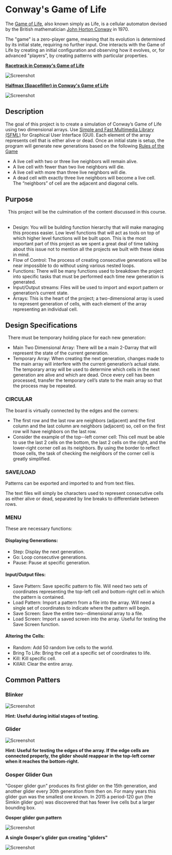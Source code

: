 # Conway's Game of Life

The [Game of Life](https://en.wikipedia.org/wiki/Conway%27s_Game_of_Life), also known simply as Life, is a cellular automaton devised by the British mathematician [John Horton Conway](https://en.wikipedia.org/wiki/John_Horton_Conway) in 1970.

The "game" is a zero-player game, meaning that its evolution is determined by its initial state, requiring no further input. One interacts with the Game of Life by creating an initial configuration and observing how it evolves, or, for advanced "players", by creating patterns with particular properties.

**[Racetrack in Conway's Game of Life](https://en.wikipedia.org/wiki/File:Colour_coded_racetrack.gif)**

![Screenshot](./images/Color_coded_racetrack_large_channel.gif)

**[Halfmax (Spacefiller) in Conway's Game of Life](https://imgur.com/gallery/7ois83S)**

![Screenshot](./images/Halfmax.gif)

## Description

The goal of this project is to create a simulation of Conway’s Game of Life using two dimensional arrays. Use [Simple and Fast Multimedia Library (SFML)](https://www.youtube.com/playlist?list=PLHJE4y54mpC5j_x90UkuoMZOdmmL9-_rg) for Graphical User Interface (GUI). Each element of the array represents cell that is either alive or dead. Once an initial state is setup, the program will generate new generations based on the following [Rules of the Game](./docs/description.pdf)
 
- A live cell with two or three live neighbors will remain alive.
- A live cell with fewer than two live neighbors will die.
- A live cell with more than three live neighbors will die.
- A dead cell with exactly three live neighbors will become a live cell.
 
The “neighbors” of cell are the adjacent and diagonal cells.

## Purpose
 
This project will be the culmination of the content discussed in this course.
 
- Design: You will be building function hierarchy that will make managing this process easier. Low level functions that will act as tools on top of which higher level functions will be built upon. This is the most important part of this project as we spent a great deal of time talking about this issue not to mention all the projects we built with these ideas in mind.
- Flow of Control: The process of creating consecutive generations will be near impossible to do without using various nested loops.
- Functions: There will be many functions used to breakdown the project into specific tasks that must be performed each time new generation is generated.
- Input/Output streams: Files will be used to import and export pattern or generation’s current state.
- Arrays: This is the heart of the project; a two-dimensional array is used to represent generation of cells, with each element of the array representing an individual cell.

## Design Specifications
 
There must be temporary holding place for each new generation:
 
- Main Two Dimensional Array: There will be a main 2-Darray that will represent the state of the current generation.
- Temporary Array: When creating the next generation, changes made to the main array will interfere with the current generation’s actual state. The temporary array will be used to determine which cells in the next generation are alive and which are dead. Once every cell has been processed, transfer the temporary cell’s state to the main array so that the process may be repeated.

### CIRCULAR

The board is virtually connected by the edges and the corners:
- The first row and the last row are neighbors (adjacent) and the first column and the last column are neighbors (adjacent) so, cell on the first row will have neighbors on the last row.
- Consider the example of the top-­-left corner cell: This cell must be able to use the last 2 cells on the bottom, the last 2 cells on the right, and the lower-right corner cell as its neighbors. By using the border to reflect those cells, the task of checking the neighbors of the corner cell is greatly simplified.

### SAVE/LOAD
Patterns can be exported and imported to and from text files.

The text files will simply be characters used to represent consecutive cells as either alive or dead, separated by line breaks to differentiate between rows.
 

### MENU
These are necessary functions:
#### Displaying Generations:
- Step: Display the next generation.
- Go: Loop consecutive generations.
- Pause: Pause at specific generation.
 
#### Input/Output files:
- Save Pattern: Save specific pattern to file. Will need two sets of coordinates representing the top-left cell and bottom-right cell in which the pattern is contained.
- Load Pattern: Import a pattern from a file into the array. Will need a single set of coordinates to indicate where the pattern will begin.
- Save Screen: Save the entire two-­-dimensional array to a file.
- Load Screen: Import a saved screen into the array. Useful for testing the Save Screen function.
 
#### Altering the Cells:
- Random: Add 50 random live cells to the world.
- Bring To Life: Bring the cell at a specific set of coordinates to life.
- Kill: Kill specific cell.
- KillAll: Clear the entire array.

## Common Patters
### Blinker

![Screenshot](./images/blinker.png)

**Hint: Useful during initial stages of testing.**
 
### Glider

![Screenshot](./images/glider.png)

**Hint: Useful for testing the edges of the array. If the edge cells are connected properly, the glider should reappear in the top-left corner when it reaches the bottom-right.**

### Gosper Glider Gun

"Gosper glider gun" produces its first glider on the 15th generation, and another glider every 30th generation from then on. For many years this glider gun was the smallest one known. In 2015 a period-120 gun (the Simkin glider gun) was discovered that has fewer live cells but a larger bounding box.

**Gosper glider gun pattern**

![Screenshot](./images/glider_gun.png)

**A single Gosper's glider gun creating "gliders"**

![Screenshot](./images/Gospers_glider_gun.gif)
